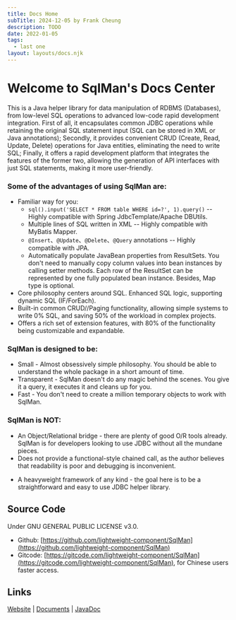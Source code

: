 ```yaml
---
title: Docs Home
subTitle: 2024-12-05 by Frank Cheung
description: TODO
date: 2022-01-05
tags:
  - last one
layout: layouts/docs.njk
---
```

# Welcome to SqlMan's Docs Center

This is a Java helper library for data manipulation of RDBMS (Databases), from low-level SQL operations to advanced low-code rapid development integration. First of all, it encapsulates common JDBC operations while retaining the original SQL statement input (SQL can be stored in XML or Java annotations); Secondly, it provides convenient CRUD (Create, Read, Update, Delete) operations for Java entities, eliminating the need to write SQL; Finally, it offers a rapid development platform that integrates the features of the former two, allowing the generation of API interfaces with just SQL statements, making it more user-friendly.

<!-- 
封装了 JDBC 常见的操作，保留原始的 SQL 语句输入（SQL 可以保存在 XML 或者 Java 注解）；其次，针对 Java 实体提供便捷的增删改查操作，这时基本不用写 SQL；最后，提供一个快速开发平台，集成前二者的特色，只须提供 SQL 语句即可生成 API 接口，更易用。
简化 JDBC 调用处理，抽取出重复代码，以便开发人员只专注于与数据库相关的操作：查询与更新。 -->

### Some of the advantages of using SqlMan are:

- Familiar way for you:
    - `sql().input('SELECT * FROM table WHERE id=?', 1).query()` -- Highly compatible with Spring JdbcTemplate/Apache DBUtils.
    - Multiple lines of SQL written in XML -- Highly compatible with MyBatis Mapper.
    - `@Insert`、`@Update`、`@Delete`、`@Query` annotations -- Highly compatible with JPA.
    - Automatically populate JavaBean properties from ResultSets. You don't need to manually copy column values into bean instances by calling setter methods. Each row of the ResultSet can be represented by one fully populated bean instance. Besides, Map type is optional.
- Core philosophy centers around SQL. Enhanced SQL logic, supporting dynamic SQL (IF/ForEach).
- Built-in common CRUD//Paging functionality, allowing simple systems to write 0% SQL, and saving 50% of the workload in complex projects.
- Offers a rich set of extension features, with 80% of the functionality being customizable and expandable.
<!-- - LowCode Platform ready for advanced integration,  [check it out!](low-code) -->

### SqlMan is designed to be:
<!-- 近乎偏执的简单哲学 -->
- Small - Almost obsessively simple philosophy. You should be able to understand the whole package in a short amount of time.
- Transparent - SqlMan doesn't do any magic behind the scenes. You give it a query, it executes it and cleans up for you.
- Fast - You don't need to create a million temporary objects to work with SqlMan.


<!-- 设计原则

    小 - SqlMan 库的体积很小，只有较少的类，因此易于理解和使用。
    透明 - SqlMan 库在后台没有做太多工作，它只需查询并执行。
    快速 - SqlMan 库类不会创建许多背景对象，并且在数据库操作执行中速度非常快。 -->

### SqlMan is NOT:

- An Object/Relational bridge - there are plenty of good O/R tools already. SqlMan is for developers looking to use JDBC without all the mundane pieces.
- Does not provide a functional-style chained call, as the author believes that readability is poor and debugging is inconvenient.
<!--     A Data Access Object (DAO) framework - SqlMan can be used to build a DAO framework though.
    An object oriented abstraction of general database objects like a Table, Column, or PrimaryKey. -->
- A heavyweight framework of any kind - the goal here is to be a straightforward and easy to use JDBC helper library.


## Source Code
Under GNU GENERAL PUBLIC LICENSE v3.0.
 
- Github: [https://github.com/lightweight-component/SqlMan](https://github.com/lightweight-component/SqlMan)
- Gitcode: [https://gitcode.com/lightweight-component/SqlMan](https://gitcode.com/lightweight-component/SqlMan), for Chinese users faster access.


## Links

[Website](https://sqlman.ajaxjs.com) | [Documents](https://sqlman.ajaxjs.com/docs)  | [JavaDoc](https://github.com/lightweight-component/SqlMan)